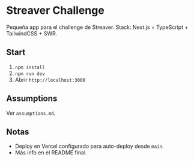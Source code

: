 # Streaver Challenge

Pequeña app para el challenge de Streaver.
Stack: Next.js + TypeScript + TailwindCSS + SWR.

## Start
1. `npm install`
2. `npm run dev`
3. Abrir `http://localhost:3000`

## Assumptions
Ver `assumptions.md`.

## Notas
- Deploy en Vercel configurado para auto-deploy desde `main`.
- Más info en el README final.
